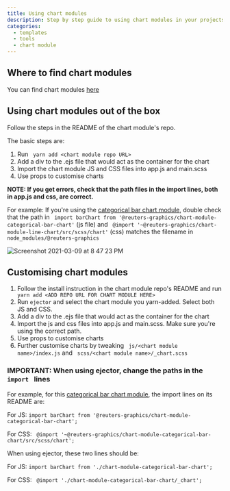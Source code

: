 ```yaml
---
title: Using chart modules
description: Step by step guide to using chart modules in your projects
categories:
  - templates
  - tools
  - chart module
---
```



## Where to find chart modules

You can find chart modules [here](https://github.com/reuters-graphics/awesome-charts)

## Using chart modules out of the box

Follow the steps in the README of the chart module's repo.

The basic steps are:

1. Run ``` yarn add <chart module repo URL>```
2. Add a div to the .ejs file that would act as the container for the chart
3. Import the chart module JS and CSS files into app.js and main.scss
4. Use props to customise charts

__NOTE: If you get errors, check that the path files in the import lines, both in app.js and css, are correct.__

For example:
If you're using the [categorical bar chart module](https://github.com/reuters-graphics/chart-module-categorical-bar-chart), double check that the path in ``` import barChart from '@reuters-graphics/chart-module-categorical-bar-chart'``` (js file) and ``` @import '~@reuters-graphics/chart-module-line-chart/src/scss/chart'``` (css) matches the filename in ``` node_modules/@reuters-graphics```

![Screenshot 2021-03-09 at 8 47 23 PM](https://user-images.githubusercontent.com/62298563/110563142-d785cb00-8118-11eb-8e81-90c36d4fa4aa.png)



## Customising chart modules

1. Follow the install instruction in the chart module repo's README and run ``` yarn add <ADD REPO URL FOR CHART MODULE HERE>```
2. Run ``` ejector ``` and select the chart module you yarn-added. Select both JS and CSS.
3. Add a div to the .ejs file that would act as the container for the chart
4. Import the js and css files into app.js and main.scss. Make sure you're using the correct path.
5. Use props to customise charts
6. Further customise charts by tweaking ``` js/<chart module name>/index.js``` and ``` scss/<chart module name>/_chart.scss```

### IMPORTANT: When using ejector, change the paths in the ```import ``` lines

For example, for this [categorical bar chart module](https://github.com/reuters-graphics/chart-module-categorical-bar-chart), the import lines on its README are:

For JS:
```import barChart from '@reuters-graphics/chart-module-categorical-bar-chart';```

For CSS: 
``` @import '~@reuters-graphics/chart-module-categorical-bar-chart/src/scss/chart';```

When using ejector, these two lines should be:

For JS: 
```import barChart from './chart-module-categorical-bar-chart';```

For CSS:
``` @import './chart-module-categorical-bar-chart/_chart';```
